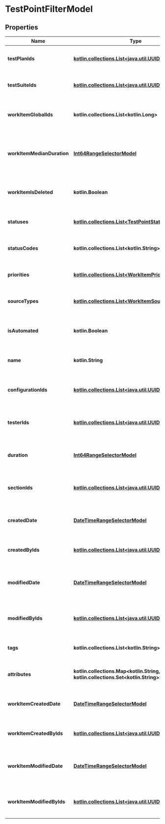 
# TestPointFilterModel

## Properties
| Name | Type | Description | Notes |
| ------------ | ------------- | ------------- | ------------- |
| **testPlanIds** | [**kotlin.collections.List&lt;java.util.UUID&gt;**](java.util.UUID.md) | Specifies a test point test plan IDS to search for |  [optional] |
| **testSuiteIds** | [**kotlin.collections.List&lt;java.util.UUID&gt;**](java.util.UUID.md) | Specifies a test point test suite IDs to search for |  [optional] |
| **workItemGlobalIds** | **kotlin.collections.List&lt;kotlin.Long&gt;** | Specifies a test point work item global IDs to search for |  [optional] |
| **workItemMedianDuration** | [**Int64RangeSelectorModel**](Int64RangeSelectorModel.md) | Specifies a test point work item median duration range to search for |  [optional] |
| **workItemIsDeleted** | **kotlin.Boolean** | Specifies a test point work item is deleted flag to search for |  [optional] |
| **statuses** | [**kotlin.collections.List&lt;TestPointStatus&gt;**](TestPointStatus.md) | Specifies a test point statuses to search for |  [optional] |
| **statusCodes** | **kotlin.collections.List&lt;kotlin.String&gt;** | Specifies a test point status codes to search for |  [optional] |
| **priorities** | [**kotlin.collections.List&lt;WorkItemPriorityModel&gt;**](WorkItemPriorityModel.md) | Specifies a test point priorities to search for |  [optional] |
| **sourceTypes** | [**kotlin.collections.List&lt;WorkItemSourceTypeModel&gt;**](WorkItemSourceTypeModel.md) | Specifies a test point source types to search for |  [optional] |
| **isAutomated** | **kotlin.Boolean** | Specifies a test point automation status to search for |  [optional] |
| **name** | **kotlin.String** | Specifies a test point name to search for |  [optional] |
| **configurationIds** | [**kotlin.collections.List&lt;java.util.UUID&gt;**](java.util.UUID.md) | Specifies a test point configuration IDs to search for |  [optional] |
| **testerIds** | [**kotlin.collections.List&lt;java.util.UUID&gt;**](java.util.UUID.md) | Specifies a test point assigned user IDs to search for |  [optional] |
| **duration** | [**Int64RangeSelectorModel**](Int64RangeSelectorModel.md) | Specifies a test point range of duration to search for |  [optional] |
| **sectionIds** | [**kotlin.collections.List&lt;java.util.UUID&gt;**](java.util.UUID.md) | Specifies a test point work item section IDs to search for |  [optional] |
| **createdDate** | [**DateTimeRangeSelectorModel**](DateTimeRangeSelectorModel.md) | Specifies a test point range of creation date to search for |  [optional] |
| **createdByIds** | [**kotlin.collections.List&lt;java.util.UUID&gt;**](java.util.UUID.md) | Specifies a test point creator IDs to search for |  [optional] |
| **modifiedDate** | [**DateTimeRangeSelectorModel**](DateTimeRangeSelectorModel.md) | Specifies a test point range of last modification date to search for |  [optional] |
| **modifiedByIds** | [**kotlin.collections.List&lt;java.util.UUID&gt;**](java.util.UUID.md) | Specifies a test point last editor IDs to search for |  [optional] |
| **tags** | **kotlin.collections.List&lt;kotlin.String&gt;** | Specifies a test point tags to search for |  [optional] |
| **attributes** | **kotlin.collections.Map&lt;kotlin.String, kotlin.collections.Set&lt;kotlin.String&gt;&gt;** | Specifies a test point attributes to search for |  [optional] |
| **workItemCreatedDate** | [**DateTimeRangeSelectorModel**](DateTimeRangeSelectorModel.md) | Specifies a work item range of creation date to search for |  [optional] |
| **workItemCreatedByIds** | [**kotlin.collections.List&lt;java.util.UUID&gt;**](java.util.UUID.md) | Specifies a work item creator IDs to search for |  [optional] |
| **workItemModifiedDate** | [**DateTimeRangeSelectorModel**](DateTimeRangeSelectorModel.md) | Specifies a work item range of last modification date to search for |  [optional] |
| **workItemModifiedByIds** | [**kotlin.collections.List&lt;java.util.UUID&gt;**](java.util.UUID.md) | Specifies a work item last editor IDs to search for |  [optional] |



